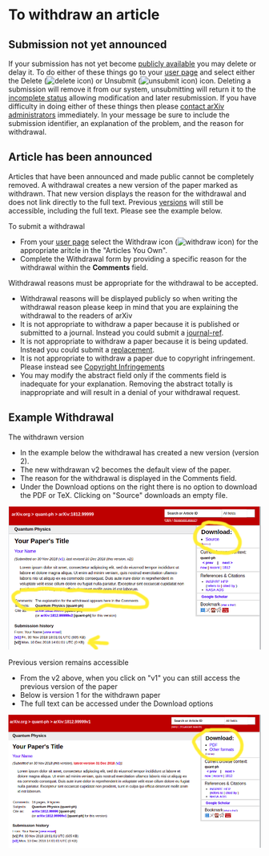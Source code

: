 To withdraw an article
======================

Submission not yet announced
----------------------------

If your submission has not yet become [publicly
available](submit#availability) you may delete or delay it. To do either
of these things go to your [user page](/user) and select
either the Delete (![delete icon](/images/delete.png)) or Unsubmit
(![unsubmit icon](/images/unsubmit.png)) icon. Deleting a submission
will remove it from our system, unsubmitting will return it to the
[incomplete status](submit_status#incomplete) allowing modification and
later resubmission. If you have difficulty in doing either of these
things then please [contact arXiv administrators](/help/contact)
immediately. In your message be sure to include the submission
identifier, an explanation of the problem, and the reason for
withdrawal.

Article has been announced
--------------------------

Articles that have been announced and made public cannot be completely removed.  A withdrawal creates a new version of the paper marked as withdrawn. That new version displays the reason for the withdrawal and does not link directly to the full text. Previous [versions](versions) will still be accessible, including the full text. Please see the example below.

To submit a withdrawal
- From your [user page](/user) select the Withdraw icon (![withdraw
icon](/images/withdraw.png)) for the appropriate aritcle in the
"Articles You Own".
- Complete the Withdrawal form by providing a specific reason for the withdrawal within the
**Comments** field. 

Withdrawal reasons must be appropriate for the withdrawal to be accepted.
- Withdrawal reasons will be displayed publicly so when writing the withdrawal reason please keep in mind that you are explaining the withdrawal to the readers of arXiv
- It is not appropriate to withdraw a paper because it is published or submitted to a journal. Instead you could submit a [journal-ref](jref).
- It is not appropriate to withdraw a paper because it is being updated. Instead you could submit a [replacement](replace).
- It is not appropriate to withdraw a paper due to copyright infringement. Please instead see [Copyright Infringements](http://www.cornell.edu/copyright-infringement.cfm)
- You may modify the abstract field only if the comments field is inadequate for your explanation. Removing the abstract totally is inappropriate and will result in a denial of your withdrawal request.


Example Withdrawal
--------------------------

The withdrawn version
- In the example below the withdrawal has created a new version (version 2). 
- The new withdrawan v2 becomes the default view of the paper. 
- The reason for the withdrawal is displayed in the Comments field. 
- Under the Download options on the right there is no option to download the PDF or TeX. Clicking on "Source" downloads an empty file.

![withdarawal version 2](withdrawal-examplev2.png "withdarawal version 2")

Previous version remains accessible
- From the v2 above, when you click on "v1" you can still access the previous version of the paper
- Below is version 1 for the withdrawn paper
- The full text can be accessed under the Download options

![withdarawal version 1](withdrawal-examplev1.png "withdarawal version 1")


